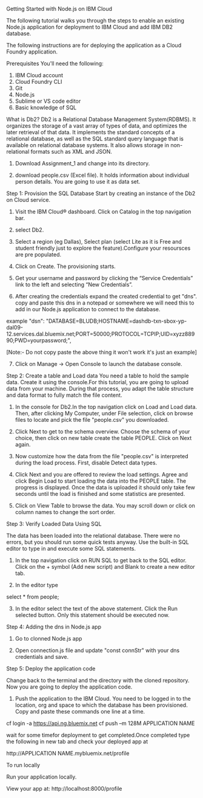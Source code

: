 Getting Started with Node.js on IBM Cloud

The following tutorial walks you through the steps to enable an existing Node.js application for deployment to IBM Cloud and add IBM DB2 database.

The following instructions are for deploying the application as a Cloud Foundry application.

Prerequisites
You'll need the following:

1) IBM Cloud account
2) Cloud Foundry CLI
3) Git
4) Node.js
5) Sublime or VS code editor
6) Basic knowledge of SQL

What is Db2?
Db2 is a Relational Database Management System(RDBMS). It organizes the storage of a vast array of types of data, and optimizes the later retrieval of that data. It implements the standard concepts of a relational database, as well as the SQL standard query language that is available on relational database systems. It also allows storage in non-relational formats such as XML and JSON.

1) Download Assignment_1 and change into its directory.

2) download people.csv (Excel file). It holds information about individual person details. You are going to use it as data set.

Step 1: Provision the SQL Database
Start by creating an instance of the Db2 on Cloud service.

1) Visit the IBM Cloud® dashboard. Click on Catalog in the top navigation bar.

2) select Db2.

3) Select a region (eg Dallas), Select plan (select Lite as it is Free and student friendly just to explore the feature).Configure your resoursces are pre populated.

4) Click on Create. The provisioning starts.

5) Get your username and password by clicking the “Service Credentials” link to the left and selecting “New Credentials”.

6) After creating the credentials expand the created credential to get "dns". copy and paste this dns in a notepad or somewhere we will need this to add in our Node.js application to connect to the database.

example
"dsn": "DATABASE=BLUDB;HOSTNAME=dashdb-txn-sbox-yp-dal09-12.services.dal.bluemix.net;PORT=50000;PROTOCOL=TCPIP;UID=xyzz88990;PWD=yourpassword;",

[Note:- Do not copy paste the above thing it won't work it's just an example]

7) Click on Manage -> Open Console to launch the database console.

Step 2: Create a table and Load data
You need a table to hold the sample data. Create it using the console.For this tutorial, you are going to upload data from your machine. During that process, you adapt the table structure and data format to fully match the file content.

1) In the console for Db2.In the top navigation click on Load and Load data. Then, after clicking My Computer, under File selection, click on browse files to locate and pick the file "people.csv" you downloaded.

2) Click Next to get to the schema overview. Choose the schema of your choice, then click on new table create the table PEOPLE. Click on Next again.

3) Now customize how the data from the file "people.csv" is interpreted during the load process. First, disable Detect data types.

4) Click Next and you are offered to review the load settings. Agree and click Begin Load to start loading the data into the PEOPLE table. The progress is displayed. Once the data is uploaded it should only take few seconds until the load is finished and some statistics are presented.

5) Click on View Table to browse the data. You may scroll down or click on column names to change the sort order.

Step 3: Verify Loaded Data Using SQL

The data has been loaded into the relational database. There were no errors, but you should run some quick tests anyway. Use the built-in SQL editor to type in and execute some SQL statements.

1) In the top navigation click on RUN SQL to get back to the SQL editor. Click on the + symbol (Add new script) and Blank to create a new editor tab.

2) In the editor type

select * from people;

3) In the editor select the text of the above statement. Click the Run selected button. Only this statement should be executed now.

Step 4: Adding the dns in Node.js app

1) Go to clonned Node.js app

2) Open connection.js file and update "const connStr" with your dns credentials and save.

Step 5: Deploy the application code

Change back to the terminal and the directory with the cloned repository. Now you are going to deploy the application code.

1) Push the application to the IBM Cloud. You need to be logged in to the location, org and space to which the database has been provisioned. Copy and paste these commands one line at a time.

cf login -a https://api.ng.bluemix.net
cf push –m 128M APPLICATION NAME

wait for some timefor deployment to get completed.Once completed type the following in new tab and check your deployed app at 

http://APPLICATION NAME.mybluemix.net/profile

To run locally

Run your application locally.

View your app at: http://localhost:8000/profile
